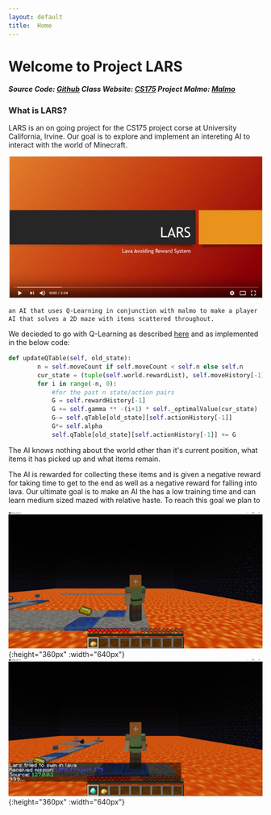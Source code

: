 ```yaml
---
layout: default
title:  Home
---
```


# Welcome to Project LARS
##### Source Code: [Github](https://github.com/ssaltzen/LARS)							 	 Class Website: [CS175](http://sameersingh.org/courses/aiproj/sp17/)						 		 Project Malmo: [Malmo](https://github.com/Microsoft/malmo)

### What is LARS?

LARS is an on going project for the CS175 project corse at University California, Irvine. Our goal is to explore and implement an intereting AI to interact with the world of Minecraft. 

[![LARSVID](VideoLink.PNG)](https://youtu.be/fzii_TnV2Xg "LARS project video HD")


	
	an AI that uses Q-Learning in conjunction with malmo to make a player AI that solves a 2D maze with items scattered throughout. 

We decieded to go with Q-Learning as described [here](https://en.wikipedia.org/wiki/Q-learning) and as implemented in the below code:
```python
def updateQTable(self, old_state):
        n = self.moveCount if self.moveCount < self.n else self.n
        cur_state = (tuple(self.world.rewardList), self.moveHistory[-1])
        for i in range(-n, 0):
            #for the past n state/action pairs
            G = self.rewardHistory[-1]
            G += self.gamma ** -(i+1) * self._optimalValue(cur_state)
            G-= self.qTable[old_state][self.actionHistory[-1]]
            G*= self.alpha
            self.qTable[old_state][self.actionHistory[-1]] += G
```

The AI knows nothing about the world other than it's current position, what items it has picked up and what items remain.

The AI is rewarded for collecting these items and is given a negative reward for taking time to get to the end as well as a negative reward for falling into lava.
Our ultimate goal is to make an AI the has a low training time and can learn medium sized mazed with relative haste. To reach this goal we plan to

![](Maze1.png){:height="360px" :width="640px"}
![](Maze2.png){:height="360px" :width="640px"}


